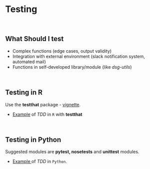 # Testing

<br>

## What Should I test

  * Complex functions (edge cases, output validity)
  * Integration with external environment (slack notification system, automated mail)
  * Functions in self-developed library/module (like _dsg-utils_)

<br> 

## Testing in R

Use the **testthat** package - [vignette](https://journal.r-project.org/archive/2011-1/RJournal_2011-1_Wickham.pdf).

* [Example](https://rpubs.com/pparacch/278724) of *TDD* in `R` with **testthat**

<br>

## Testing in Python

Suggested modules are **pytest, nosetests** and **unittest** modules. 

  * [Example ](https://code.tutsplus.com/tutorials/beginning-test-driven-development-in-python--net-30137) of *TDD* in `Python`.

